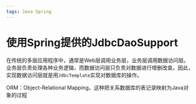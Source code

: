 ```yaml
---
tags: Java Spring
---
```




# 使用Spring提供的JdbcDaoSupport

在传统的多层应用程序中，通常是Web层调用业务层，业务层调用数据访问层。业务层负责处理各种业务逻辑，而数据访问层只负责对数据进行增删改查。因此，实现数据访问层就是用`JdbcTemplate`实现对数据库的操作。



ORM：Object-Relational Mapping。这种把关系数据库的表记录映射为Java对象的过程